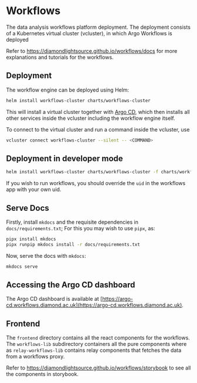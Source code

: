 # Workflows

The data analysis workflows platform deployment. The deployment consists of a Kubernetes virtual cluster (vcluster), in which Argo Workflows is deployed

Refer to <https://diamondlightsource.github.io/workflows/docs> for more explanations and tutorials for the workflows.

## Deployment

The workflow engine can be deployed using Helm:

```sh
helm install workflows-cluster charts/workflows-cluster
```

This will install a virtual cluster together with [Argo CD](https://argo-cd.workflows.diamond.ac.uk), which then installs all other services
inside the vcluster including the workflow engine itself.

To connect to the virtual cluster and run a command inside the vcluster, use

```sh
vcluster connect workflows-cluster --silent -- <COMMAND>
```

## Deployment in developer mode

```sh
helm install workflows-cluster charts/workflows-cluster -f charts/workflows-cluster/dev-values.yaml
```

If you wish to run workflows, you should override the `uid` in the workflows app with your own uid.

## Serve Docs

Firstly, install `mkdocs` and the requisite dependencies in `docs/requirements.txt`; For this you may wish to use `pipx`, as:

```sh
pipx install mkdocs
pipx runpip mkdocs install -r docs/requirements.txt
```

Now, serve the docs with `mkdocs`:

```sh
mkdocs serve
```

## Accessing the Argo CD dashboard

The Argo CD dashboard is available at [https://argo-cd.workflows.diamond.ac.uk](https://argo-cd.workflows.diamond.ac.uk).

## Frontend

The `frontend` directory contains all the react components for the workflows. The `workflows-lib` subdirectory containers all the pure components where as `relay-workflows-lib` contains relay components that fetches the data from a workflows proxy.

Refer to <https://diamondlightsource.github.io/workflows/storybook> to see all the components in storybook.
